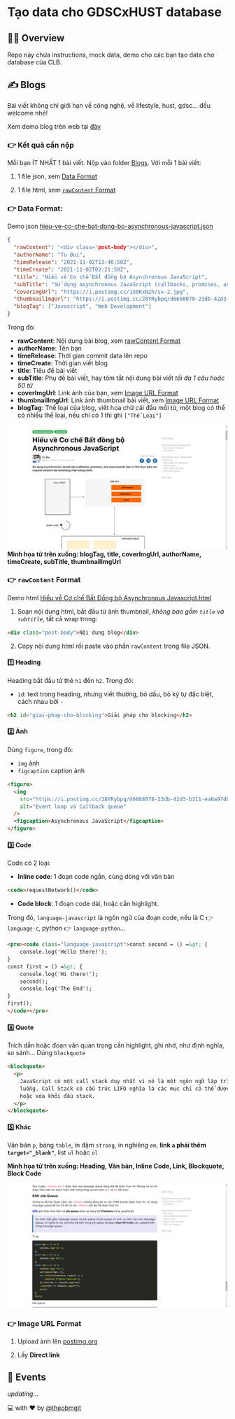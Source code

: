 # Tạo data cho GDSCxHUST database

## 🙆‍♂️ Overview

Repo này chứa instructions, mock data, demo cho các bạn tạo data cho database của CLB.

## ✍️ Blogs

Bài viết không chỉ giới hạn về công nghệ, về lifestyle, hust, gdsc... đều welcome nhé!

Xem demo blog trên web tại [đây](https://youtu.be/b6wqJYYOXMg)

### 👉 Kết quả cần nộp

Mỗi bạn ÍT NHẤT 1 bài viết. Nộp vào folder [Blogs](./Blogs). Với mỗi 1 bài viết:

1. 1 file json, xem [Data Format](#-data-format)

2. 1 file html, xem [`rawContent` Format](#-rawcontent-format)

### 👉 Data Format:

Demo json [hieu-ve-co-che-bat-dong-bo-asynchronous-javascript.json](./Blogs/hieu-ve-co-che-bat-dong-bo-asynchronous-javascript.json)

```json
{
  "rawContent": "<div class="post-body"></div>",
  "authorName": "Tu Bui",
  "timeRelease": "2021-11-02T13:40:50Z",
  "timeCreate": "2021-11-02T02:21:50Z",
  "title": "Hiểu về Cơ chế Bất đồng bộ Asynchronous JavaScript",
  "subTitle": "Sử dụng asynchronous JavaScript (callbacks, promises, and async/await) bạn có thể thực hiện các request network dài mà không chặn luồng chính.",
  "coverImgUrl": "https://i.postimg.cc/1X0RxN2h/sv-2.jpg",
  "thumbnailImgUrl": "https://i.postimg.cc/28YRybpq/d6668078-23db-42d3-b311-ea0a97dbd6e6.gif",
  "blogTag": ["Javascript", "Web Development"]
}
```

Trong đó:

- **rawContent**: Nội dung bài blog, xem [rawContent Format](#-rawcontent-format)
- **authorName**: Tên bạn
- **timeRelease**: Thời gian commit data lên repo
- **timeCreate**: Thời gian viết blog
- **title**: Tiêu đề bài viết
- **subTitle**: Phụ đề bài viết, hay tóm tắt nội dung bài viết _tối đa 1 câu hoặc 50 từ_
- **coverImgUrl**: Link ảnh của bạn, xem [Image URL Format](#-image-url-format)
- **thumbnailImgUrl**: Link ảnh thumbnail bài viết, xem [Image URL Format](#-image-url-format)
- **blogTag**: Thể loại của blog, viết hoa chữ cái đầu mỗi từ, một blog có thể có nhiều thể loại, nếu chỉ có 1 thì ghi `["Thể Loại"]`

![meta demo](./Blogs/demo/meta.png)
**Minh họa từ trên xuống: blogTag, title, coverImgUrl, authorName, timeCreate, subTitle, thumbnailImgUrl**

### 👉 `rawContent` Format

Demo html [Hiểu về Cơ chế Bất Đồng bộ Asynchronous Javascript.html](./Blogs/Hiểu%20về%20Cơ%20chế%20Bất%20Đồng%20bộ%20Asynchronous%20Javascript.html)

1. Soạn nội dung html, bắt đầu từ ảnh thumbnail, _không bao gồm `title` và `subtitle`_, tất cả wrap trong:

```html
<div class="post-body">Nội dung blog</div>
```

2. Copy nội dung html rồi paste vào phần `rawContent` trong file JSON.

#### 1️⃣ Heading

Heading bắt đầu từ thẻ `h1` đến `h2`. Trong đó:

- `id`: text trong heading, nhưng viết thường, bỏ dấu, bỏ ký tự đặc biệt, cách nhau bởi `-`

```html
<h2 id="giai-phap-cho-blocking">Giải pháp cho blocking</h2>
```

#### 2️⃣ Ảnh

Dùng `figure`, trong đó:

- `img` ảnh
- `figcaption` caption ảnh

```html
<figure>
  <img
    src="https://i.postimg.cc/28YRybpq/d6668078-23db-42d3-b311-ea0a97dbd6e6.gif"
    alt="Event loop và Callback queue"
  />
  <figcaption>Asynchronous JavaScript</figcaption>
</figure>
```

#### 3️⃣ Code

Code có 2 loại:

- **Inline code**: 1 đoạn code ngắn, cùng dòng với văn bản

```html
<code>requestNetwork()</code>
```

- **Code block**: 1 đoạn code dài, hoặc cần highlight.

Trong đó, `language-javascript` là ngôn ngữ của đoạn code, nếu là C 👉 `language-c`, python 👉 `language-python`...

```html
<pre><code class="language-javascript">const second = () =&gt; {
    console.log('Hello there!');
}
const first = () =&gt; {
    console.log('Hi there!');
    second();
    console.log('The End');
}
first();
</code></pre>
```

#### 4️⃣ Quote

Trích dẫn hoặc đoạn văn quan trọng cần highlight, ghi nhớ, như định nghĩa, so sánh...
Dùng `blockquote`

```html
<blockquote>
  <p>
    JavaScript có một call stack duy nhất vì nó là một ngôn ngữ lập trình đơn
    luồng. Call Stack có cấu trúc LIFO nghĩa là các mục chỉ có thể được thêm
    hoặc xóa khỏi đầu stack.
  </p>
</blockquote>
```

#### 5️⃣ Khác

Văn bản `p`, bảng `table`, in đậm `strong`, in nghiêng `em`, **link `a` phải thêm `target="_blank"`**, list `ul` hoặc `ol`

**Minh họa từ trên xuống: Heading, Văn bản, Inline Code, Link, Blockquote, Block Code**

![contentdemo](./Blogs/demo/content.png)

### 👉 Image URL Format

1. Upload ảnh lên [postimg.org](https://postimages.org/)

2. Lấy **Direct link**

## 🚵 Events

_updating..._

:computer: with :heart: by [@theobmgit](https://github.com/theobmgit)
